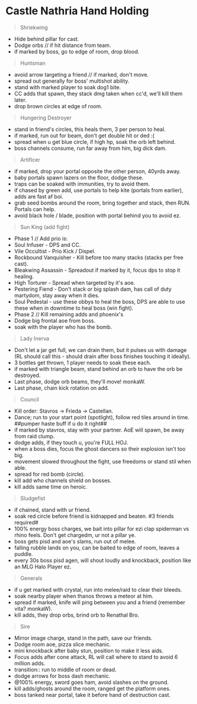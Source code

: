 # Castle Nathria Hand Holding
> Shriekwing
- Hide behind pillar for cast.
- Dodge orbs // if hit distance from team.
- if marked by boss, go to edge of room, drop blood.

> Huntsman
- avoid arrow targeting a friend // if marked, don't move.
- spread out generally for boss' multishot ability.
- stand with marked player to soak dog1 bite.
- CC adds that spawn, they stack dmg taken when cc'd, we'll kill them later.
- drop brown circles at edge of room.

> Hungering Destroyer
- stand in friend's circles, this heals them, 3 per person to heal.
- if marked, run out for beam, don't get double hit or ded :(
- spread when u get blue circle, if high hp, soak the orb left behind.
- boss channels consume, run far away from him, big dick dam.

> Artificer
- if marked, drop your portal opposite the other person, 40yrds away.
- baby portals spawn lazers on the floor, dodge these.
- traps can be soaked with immunities, try to avoid them.
- if chased by green add, use portals to help kite (portals from earlier), adds are fast af boi.
- grab seed bombs around the room, bring together and stack, then RUN. Portals can help.
- avoid black hole / blade, position with portal behind you to avoid ez.

> Sun King (add fight)
- Phase 1 // Add prio is:
- Soul Infuser - DPS and CC.
- Vile Occultist - Prio Kick / Dispel.
- Rockbound Vanquisher - Kill before too many stacks (stacks per free cast).
- Bleakwing Assassin - Spreadout if marked by it, focus dps to stop it healing.
- High Torturer - Spread when targeted by it's aoe.
- Pestering Fiend - Don't stack or big splash dam, has call of duty martydom, stay away when it dies.
- Soul Pedestal - use these obbys to heal the boss, DPS are able to use these when in downtime to heal boss (win fight).
- Phase 2 // Kill remaining adds and phoenix's
- Dodge big frontal aoe from boss.
- soak with the player who has the bomb.

> Lady Inerva
- Don't let a jar get full, we can drain them, but it pulses us with damage (RL should call this - should drain after boss finishes touching it ideally).
- 3 bottles get thrown, 1 player needs to soak these each.
- if marked with triangle beam, stand behind an orb to have the orb be destroyed.
- Last phase, dodge orb beams, they'll move! monkaW.
- Last phase, chain kick rotation on add.

> Council
- Kill order: Stavros -> Frieda -> Castellan.
- Dance; run to your start point (spotlight), follow red tiles around in time. ##pumper haste buff if u do it right##
- if marked by stavros, stay with your partner. AoE will spawn, be away from raid clump.
- dodge adds, if they touch u, you're FULL HOJ.
- when a boss dies, focus the ghost dancers so their explosion isn't too big.
- movement slowed throughout the fight, use freedoms or stand stil when able.
- spread for red bomb (circle).
- kill add who channels shield on bosses.
- kill adds same time on heroic.

> Sludgefist
- if chained, stand with ur friend.
- soak red circle before friend is kidnapped and beaten. #3 friends required#
- 100% energy boss charges, we bait into pillar for ezi clap spiderman vs rhino feels. Don't get chargedm, ur not a pillar ye.
- boss gets pisd and aoe's slams, run out of melee.
- falling rubble lands on you, can be baited to edge of room, leaves a puddle.
- every 30s boss pisd agen, will shout loudly and knockback, position like an MLG Halo Player ez.

> Generals
- if u get marked with crystal, run into melee/raid to clear their bleeds.
- soak nearby player when thanos throws a meteor at him.
- spread if marked, knife will ping between you and a friend (remember vita? monkaW).
- kill adds, they drop orbs, brind orb to Renathal Bro.

> Sire
- Mirror image charge, stand in the path, save our friends.
- Dodge room aoe, pizza slice mechanic.
- mini knockback after baby stun, position to make it less aids.
- Focus adds after cone attack, RL will call where to stand to avoid 6 million adds.
- transition:: run to middle of room or dead.
- dodge arrows for boss dash mechanic.
- @100% energy, sword goes ham, avoid slashes on the ground.
- kill adds/ghosts around the room, ranged get the platform ones.
- boss tanked near portal, take it before hand of destruction cast.
